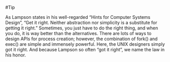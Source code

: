 #Tip 

As Lampson states in his well-regarded “Hints for Computer Systems Design”, “Get it right. Neither abstraction nor simplicity is a substitute for getting it right.” Sometimes, you just have to do the right thing, and when you do, it is way better than the alternatives. There are lots of ways to design APIs for process creation; however, the combination of fork() and exec() are simple and immensely powerful. Here, the UNIX designers simply got it right. And because Lampson so often “got it right”, we name the law in his honor.